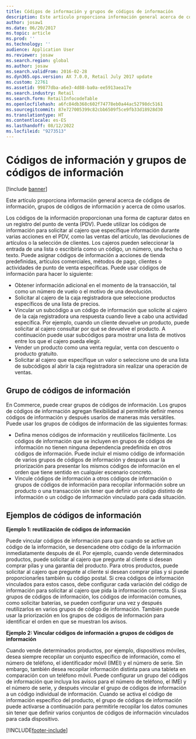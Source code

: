 ```yaml
---
title: Códigos de información y grupos de códigos de información
description: Este artículo proporciona información general acerca de códigos de información, grupos de códigos de información y acerca de cómo usarlos.
author: josaw1
ms.date: 06/20/2017
ms.topic: article
ms.prod: ''
ms.technology: ''
audience: Application User
ms.reviewer: josaw
ms.search.region: global
ms.author: josaw
ms.search.validFrom: 2016-02-28
ms.dyn365.ops.version: AX 7.0.0, Retail July 2017 update
ms.custom: 22761
ms.assetid: 99877dba-a6e3-4d88-ba0a-ee5913aea17e
ms.search.industry: Retail
ms.search.form: RetailInfocodeTable
ms.openlocfilehash: a6fc84db368c602f74778eb0a44ac52798dc5161
ms.sourcegitcommit: 87e727005399c82cbb6509f5ce9fb33d18928d30
ms.translationtype: HT
ms.contentlocale: es-ES
ms.lasthandoff: 08/12/2022
ms.locfileid: "9273513"
---
```

# <a name="info-codes-and-info-code-groups"></a>Códigos de información y grupos de códigos de información

[!include [banner](includes/banner.md)]

Este artículo proporciona información general acerca de códigos de información, grupos de códigos de información y acerca de cómo usarlos.

Los códigos de la información proporcionan una forma de capturar datos en un registro del punto de venta (PDV). Puede utilizar los códigos de información para solicitar al cajero que especifique información durante varias acciones en el PDV, como las ventas del artículo, las devoluciones de artículos o la selección de clientes. Los cajeros pueden seleccionar la entrada de una lista o escribirla como un código, un número, una fecha o texto. Puede asignar códigos de información a acciones de tienda predefinidas, artículos comerciales, métodos de pago, clientes o actividades de punto de venta específicas. Puede usar códigos de información para hacer lo siguiente:

- Obtener información adicional en el momento de la transacción, tal como un número de vuelo o el motivo de una devolución.
- Solicitar al cajero de la caja registradora que seleccione productos específicos de una lista de precios.
- Vincular un subcódigo a un código de información que solicite al cajero de la caja registradora una respuesta cuando lleve a cabo una actividad específica. Por ejemplo, cuando un cliente devuelve un producto, puede solicitar al cajero consultar por qué se devuelve el producto. A continuación puede usar subcódigos para mostrar una lista de motivos entre los que el cajero pueda elegir.
- Vender un producto como una venta regular, venta con descuento o producto gratuito.
- Solicitar al cajero que especifique un valor o seleccione uno de una lista de subcódigos al abrir la caja registradora sin realizar una operación de ventas.

## <a name="info-codes-group"></a>Grupo de códigos de información

En Commerce, puede crear grupos de códigos de información. Los grupos de códigos de información agregan flexibilidad al permitirle definir menos códigos de información y después usarlos de maneras más versátiles. Puede usar los grupos de códigos de información de las siguientes formas:

- Defina menos códigos de información y reutilícelos fácilmente. Los códigos de información que se incluyen en grupos de códigos de información no tienen ninguna dependencia predefinida en otros códigos de información. Puede incluir el mismo código de información de varios grupos de códigos de información y después usar la priorización para presentar los mismos códigos de información en el orden que tiene sentido en cualquier escenario concreto.
- Vincule códigos de información a otros códigos de información o grupos de códigos de información para recopilar información sobre un producto o una transacción sin tener que definir un código distinto de información o un código de información vinculado para cada situación.

## <a name="info-code-examples"></a>Ejemplos de códigos de información

**Ejemplo 1: reutilización de códigos de información**

Puede vincular códigos de información para que cuando se active un código de la información, se desencadene otro código de la información inmediatamente después de él. Por ejemplo, cuando vende determinados productos, puede solicitar al cajero que pregunte al cliente si desean comprar pilas y una garantía del producto. Para otros productos, puede solicitar al cajero que pregunte al cliente si desean comprar pilas y si puede proporcionarles también su código postal. Si crea códigos de información vinculados para estos casos, debe configurar cada variación del código de información para solicitar al cajero que pida la información correcta. Si usa grupos de códigos de información, los códigos de información comunes, como solicitar baterías, se pueden configurar una vez y después reutilizarlos en varios grupos de código de información. También puede usar la priorización en los grupos de códigos de información para identificar el orden en que se muestran los avisos.

**Ejemplo 2: Vincular códigos de información a grupos de códigos de información**

Cuando vende determinados productos, por ejemplo, dispositivos móviles, desea siempre recopilar un conjunto específico de información, como el número de teléfono, el identificador móvil (IMEI) y el número de serie. Sin embargo, también desea recopilar información distinta para una tableta en comparación con un teléfono móvil. Puede configurar un grupo del códigos de información que incluya los avisos para el número de teléfono, el IMEI y el número de serie, y después vincular el grupo de códigos de información a un código individual de información. Cuando se activa el código de información específico del producto, el grupo de códigos de información puede activarse a continuación para permitirle recopilar los datos comunes sin tener que definir varios conjuntos de códigos de información vinculados para cada dispositivo.


[!INCLUDE[footer-include](../includes/footer-banner.md)]
